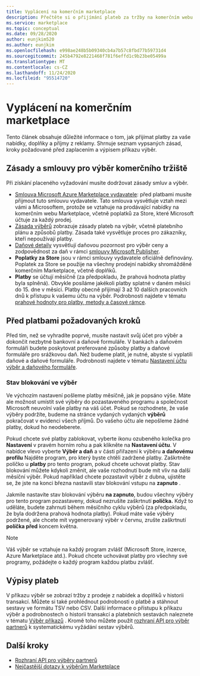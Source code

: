 ```yaml
---
title: Vyplácení na komerčním marketplace
description: Přečtěte si o přijímání plateb za tržby na komerčním webu Marketplace – Azure Marketplace. Zahrnuje zásadu výběr, stav blokování a příkazy pro výběr.
ms.service: marketplace
ms.topic: conceptual
ms.date: 09/28/2020
author: eunjkim520
ms.author: eunjkim
ms.openlocfilehash: e998ae248b5b09340cb4a7b57c8fbd77b59731d4
ms.sourcegitcommit: 245b4792e8221468f781f6effd1c9b23be05499a
ms.translationtype: MT
ms.contentlocale: cs-CZ
ms.lasthandoff: 11/24/2020
ms.locfileid: "95514720"
---
```

# <a name="getting-paid-in-the-commercial-marketplace"></a>Vyplácení na komerčním marketplace

Tento článek obsahuje důležité informace o tom, jak přijímat platby za vaše nabídky, doplňky a příjmy z reklamy. Shrnuje seznam vypsaných zásad, kroky požadované před zaplacením a výpisem příkazu výběr.

## <a name="commercial-marketplace-payout-policies-and-agreements"></a>Zásady a smlouvy pro výběr komerčního tržiště

Při získání placeného vyžadování musíte dodržovat zásady smluv a výběr.

- [Smlouva Microsoft Azure Marketplace vydavatele](https://go.microsoft.com/fwlink/p/?LinkID=699560): před platbami musíte přijmout tuto smlouvu vydavatele. Tato smlouva vysvětluje vztah mezi vámi a Microsoftem, protože se vztahuje na prodávající nabídky na komerčním webu Marketplace, včetně poplatků za Store, které Microsoft účtuje za každý prodej.
- [Zásada výběrů](payout-policy-details.md) zobrazuje zásady plateb na výběr, včetně platebního plánu a způsobů platby. Zásada také vysvětluje proces pro zákazníky, kteří nepoužívají platby.
- [Daňové detaily](tax-details-marketplace.md) vysvětlují daňovou pozornost pro výběr ceny a zodpovědnost za daň v rámci [smlouvy Microsoft Publisher](https://go.microsoft.com/fwlink/p/?LinkID=699560).
- **Poplatky za Store** jsou v rámci smlouvy vydavatele oficiálně definovány. Poplatek za Store se použije na všechny prodejní nabídky shromážděné komerčním Marketplace, včetně doplňků.
- **Platby** se účtují měsíčně (za předpokladu, že prahová hodnota platby byla splněná). Obvykle posíláme jakékoli platby splatné v daném měsíci do 15. dne v měsíci. Platby obecně přijímají 3 až 10 dalších pracovních dnů k přístupu k vašemu účtu na výběr. Podrobnosti najdete v tématu [prahové hodnoty pro platby, metody a časové rámce](payment-thresholds-methods-timeframes.md).

## <a name="prerequisite-steps-before-getting-paid"></a>Před platbami požadovaných kroků

Před tím, než se vyhradíte poprvé, musíte nastavit svůj účet pro výběr a dokončit nezbytné bankovní a daňové formuláře. V bankách a daňovém formuláři budete poskytovat preferované způsoby platby a daňové formuláře pro srážkovou daň. Než budeme platit, je nutné, abyste si vyplatili daňové a daňové formuláře. Podrobnosti najdete v tématu [Nastavení účtu výběr a daňového formuláře](set-up-your-payout-account.md).

### <a name="payout-hold-status"></a>Stav blokování ve výběr

Ve výchozím nastavení pošleme platby měsíčně, jak je popsáno výše. Máte ale možnost umístit své výběry do pozastaveného programu a společnost Microsoft neuvolní vaše platby na váš účet. Pokud se rozhodnete, že vaše výběry podržíte, budeme na stránce vydaných vydaných **výběrů** pokračovat v evidenci všech příjmů. Do vašeho účtu ale nepošleme žádné platby, dokud ho neodeberete.

Pokud chcete své platby zablokovat, vyberte ikonu ozubeného kolečka pro **Nastavení** v pravém horním rohu a pak klikněte na **Nastavení účtu**. V nabídce vlevo vyberte **Výběr a daň** a v části přiřazení k výběru **a daňovému profilu** Najděte program, pro který byste chtěli zadržené platby. Zaškrtněte políčko u **platby** pro tento program, pokud chcete uchovat platby. Stav blokování můžete kdykoli změnit, ale vaše rozhodnutí bude mít vliv na další měsíční výběr. Pokud například chcete pozastavit výběr z dubna, ujistěte se, že jste na konci března nastavili stav blokování vstupu na **zapnuto** .

Jakmile nastavíte stav blokování výběru **na zapnuto**, budou všechny výběry pro tento program pozastaveny, dokud nezrušíte zaškrtnutí **políčka.** Když to uděláte, budete zahrnuti během měsíčního cyklu výběrů (za předpokladu, že byla dodržena prahová hodnota platby). Pokud máte vaše výběry podržené, ale chcete mít vygenerovaný výběr v červnu, zrušte zaškrtnutí **políčka před** koncem května.

>[!Note]
> Váš výběr se vztahuje na každý program zvlášť (Microsoft Store, inzerce, Azure Marketplace atd.). Pokud chcete uchovávat platby pro všechny své programy, požádejte o každý program každou platbu zvlášť.

## <a name="payout-statements"></a>Výpisy plateb

V příkazu výběr se zobrazí tržby z prodeje z nabídek a doplňků v historii transakcí. Můžete si také prohlédnout podrobnosti o platbě a stáhnout sestavy ve formátu TSV nebo CSV. Další informace o přístupu k příkazu výběr a podrobnostech o historii transakcí a platebních sestavách naleznete v tématu [Výběr příkazů](payout-statement.md) . Kromě toho můžete použít [rozhraní API pro výběr partnerů](https://apidocs.microsoft.com/services/partnerpayouts) k systematickému vyžádání sestav výběrů.

## <a name="next-steps"></a>Další kroky

- [Rozhraní API pro výběry partnerů](https://apidocs.microsoft.com/services/partnerpayouts)
- [Nejčastější dotazy k výběrům Marketplace](payout-faq.md)
